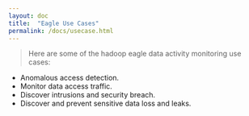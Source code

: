 ```yaml
---
layout: doc
title:  "Eagle Use Cases" 
permalink: /docs/usecase.html
---
```


> Here are some of the hadoop eagle data activity monitoring use cases:

- Anomalous access detection.
- Monitor data access traffic. 
- Discover intrusions and security breach.
- Discover and prevent sensitive data loss and leaks.
